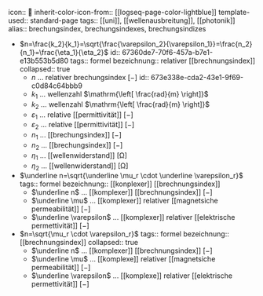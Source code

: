 icon:: 🎇
inherit-color-icon-from:: [[logseq-page-color-lightblue]] 
template-used:: standard-page
tags:: [[uni]], [[wellenausbreitung]], [[photonik]] 
alias:: brechungsindex, brechungsindexes, brechungsindizes

- $n=\frac{k_2}{k_1}=\sqrt{\frac{\varepsilon_2}{\varepsilon_1}}=\frac{n_2}{n_1}=\frac{\eta_1}{\eta_2}$
  id:: 67360de7-70f6-457a-b7e1-e13b553b5d80
  tags:: formel
  bezeichnung:: relativer [[brechnungsindex]]
  collapsed:: true
	- $n$ ... relativer brechungsindex $\mathrm{\left[ - \right]}$
	  id:: 673e338e-cda2-43e1-9f69-c0d84c64bbb9
	- $k_1$ ... wellenzahl $\mathrm{\left[ \frac{rad}{m} \right]}$
	- $k_2$ ... wellenzahl $\mathrm{\left[ \frac{rad}{m} \right]}$
	- $\varepsilon_1$ ... relative [[permittivität]] $\mathrm{\left[ - \right]}$
	- $\varepsilon_2$ ... relative [[permittivität]] $\mathrm{\left[ - \right]}$
	- $n_1$ ... [[brechungsindex]] $\mathrm{\left[ - \right]}$
	- $n_2$ ... [[brechungsindex]] $\mathrm{\left[ - \right]}$
	- $\eta_1$ ... [[wellenwiderstand]] $\mathrm{\left[ \Omega \right]}$
	- $\eta_2$ ... [[wellenwiderstand]] $\mathrm{\left[ \Omega \right]}$
- $\underline n=\sqrt{\underline \mu_r \cdot \underline \varepsilon_r}$
  tags:: formel
  bezeichnung:: [[konplexer]] [[brechnungsindex]]
	- $\underline n$ ... [[komplexer]] [[brechnungsindex]] $\mathrm{\left[ - \right]}$
	- $\underline \mu$ ... [[komplexer]] relativer [[magnetsiche permeabilität]] $\mathrm{\left[ - \right]}$
	- $\underline \varepsilon$ ... [[komplexer]] relativer [[elektrische permettivität]] $\mathrm{\left[ - \right]}$
- $n=\sqrt{\mu_r \cdot \varepsilon_r}$
  tags:: formel
  bezeichnung:: [[brechnungsindex]]
  collapsed:: true
	- $\underline n$ ... [[komplexer]] [[brechnungsindex]] $\mathrm{\left[ - \right]}$
	- $\underline \mu$ ... [[komplexe]] relativer [[magnetsiche permeabilität]] $\mathrm{\left[ - \right]}$
	- $\underline \varepsilon$ ... [[komplexe]] relativer [[elektrische permettivität]] $\mathrm{\left[ - \right]}$